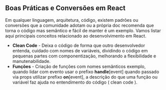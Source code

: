 ## Boas Práticas e Conversões em React

Em qualquer linguagem, arquitetura, código, existem padrões ou conversões que a comunidade adotam ou a própria doc recomenda que torna o código mas semântico e fácil de manter é um exemplo. Vamos listar aqui principais conceitos relacionado ao desenvolvimento em React.


- **Clean Code** - Deixa o código de forma que outro desenvolvedor entenda, cuidado com nomes de variáveis, dividindo o código em pequenas partes com componentização, melhorando a flexibilidade e manutenabilidade.
- **Funções** - Criação de funções com nomes semânticos exemplo, quando lidar com evento usar o prefixo **handle**[event] quando passado via props utilizar prefixo **on**[event], a descrição do que uma função ou variável faz ajuda no entendimento do código ( clean code ).